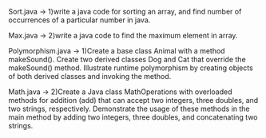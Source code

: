 
Sort.java -> 1)write a java code for sorting an array, and find number of occurrences of a particular number in java.

Max.java -> 2)write a java code to find the maximum element in array.



Polymorphism.java -> 1)Create a base class Animal with a method makeSound(). Create two derived classes Dog and Cat that override the makeSound() method. Illustrate runtime polymorphism by creating objects of both derived classes and invoking the method.

Math.java -> 2)Create a Java class MathOperations with overloaded methods for addition (add) that can accept two integers, three doubles, and two strings, respectively. Demonstrate the usage of these methods in the main method by adding two integers, three doubles, and concatenating two strings.
